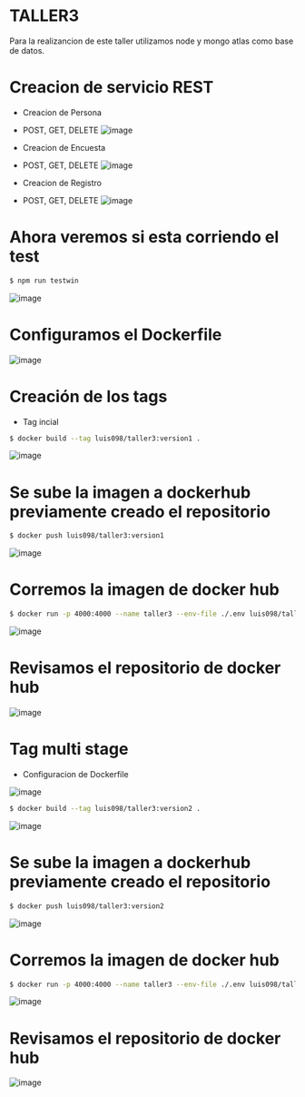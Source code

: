 # TALLER3

Para la realizancion de este taller utilizamos node y mongo atlas como base de datos.

# Creacion de servicio REST

- Creacion de Persona
- POST, GET, DELETE ![image](https://github.com/Luis5600/IS-9A/assets/85821391/75e7aed4-e7d8-426d-a5a3-8eec17e699bc)

- Creacion de Encuesta 
- POST, GET, DELETE ![image](https://github.com/Luis5600/IS-9A/assets/85821391/bbf5e7ea-f838-4b32-ac51-72ce9366fe0e)

- Creacion de Registro
- POST, GET, DELETE ![image](https://github.com/Luis5600/IS-9A/assets/85821391/71cb5356-7222-467b-a829-6135904d150f)

# Ahora veremos si esta corriendo el test 

```bash
$ npm run testwin
```

![image](https://github.com/Luis5600/IS-9A/assets/85821391/d9760ac1-866a-4540-9683-39038589b0c3)

# Configuramos el Dockerfile

![image](https://github.com/Luis5600/IS-9A/assets/85821391/de53954a-f4fe-473a-a38a-72be9ff5661d)


# Creación de los tags 
- Tag incial 

```bash
$ docker build --tag luis098/taller3:version1 .
```

![image](https://github.com/Luis5600/IS-9A/assets/85821391/d5aaec5e-01c9-407e-a518-5040852e2247)

# Se sube la imagen a dockerhub previamente creado el repositorio 

```bash
$ docker push luis098/taller3:version1
```

![image](https://github.com/Luis5600/IS-9A/assets/85821391/c62eef69-e9b9-4476-987c-48040fe7658a)

# Corremos la imagen de docker hub

```bash
$ docker run -p 4000:4000 --name taller3 --env-file ./.env luis098/taller3:version1
```

![image](https://github.com/Luis5600/IS-9A/assets/85821391/ce117032-f609-4f02-a83a-90474a2de6d6)

# Revisamos el repositorio de docker hub

![image](https://github.com/Luis5600/IS-9A/assets/85821391/cfd8597a-ad09-4a71-af88-a99ee234c13c)

# Tag multi stage

- Configuracion de Dockerfile

![image](https://github.com/Luis5600/IS-9A/assets/85821391/301fbb5f-1fa8-4bb8-a346-33f14653a9cd)

```bash
$ docker build --tag luis098/taller3:version2 .
```

![image](https://github.com/Luis5600/IS-9A/assets/85821391/674d4fe3-147d-42a8-82e4-2048c52817ba)

# Se sube la imagen a dockerhub previamente creado el repositorio 

```bash
$ docker push luis098/taller3:version2  
```

![image](https://github.com/Luis5600/IS-9A/assets/85821391/d821edd9-4ce1-407f-a239-448051cdbe16)

# Corremos la imagen de docker hub

```bash
$ docker run -p 4000:4000 --name taller3 --env-file ./.env luis098/taller3:version2
```

![image](https://github.com/Luis5600/IS-9A/assets/85821391/cbe27207-77e9-42d6-b578-e3edb4d200e8)

# Revisamos el repositorio de docker hub

![image](https://github.com/Luis5600/IS-9A/assets/85821391/cfd8597a-ad09-4a71-af88-a99ee234c13c)


